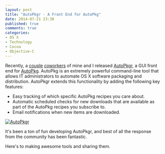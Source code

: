 ```yaml
---
layout: post
title: "AutoPkgr - A Front End for AutoPkg"
date: 2014-07-21 23:38
published: true
comments: true
categories: 
- OS X
- Technology
- Cocoa
- Objective-C
---
```


Recently, a [couple][1] [coworkers][2] of mine and I released [AutoPkgr][3], a GUI front end for [AutoPkg][4]. AutoPkg is an extremely powerful command-line tool that allows IT administrators to automate OS X software packaging and distribution. AutoPkgr extends this functionality by adding the following key features:

* Easy tracking of which specific AutoPkg recipes you care about.
* Automatic scheduled checks for new downloads that are available as part of the AutoPkg recipes you subscribe to.
* Email notifications when new items are downloaded.

[![AutoPkgr](/images/2014-07-21-autopkgr/autopkgr-welcome-screen.png)](https://github.com/lindegroup/autopkgr)

It's been a ton of fun developing AutoPkgr, and best of all the response from the community has been fantastic.

Here's to making awesome tools and sharing them.

[1]: http://joshsenick.com
[2]: http://elliotjordan.com
[3]: https://github.com/lindegroup/autopkgr
[4]: http://autopkg.github.io/autopkg
